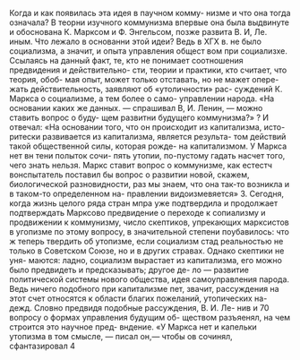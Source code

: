 Когда и как появилась эта идея в паучном комму-
низме и что она тогда означала? В теорни изучного
коммунизма впервые она была выдвинуте и обоснована
К. Марксом и Ф. Энгельсом, позже развита В. И, Ле.
иным.
Что лежало в основанни этой идеи? Ведь в ХГХ в. не
было социализма, а значит, и опыта управления общест
вом при социализхе. Ссылаясь на данный факт, те, кто
не понимает соотношения предвидения и действительно-
сти, теории и практики, кто считает, что теория, обоб-
мая опыт, может только отставать, но не мажет опере-
жать действительность, заявляют об «утоличности» рас-
суждений К. Маркса о социализме, а тем более о само-
управлении народа. «На основании каких же данных. —
спрашивал В, И. Ленин, — можно ставить вопрос о буду-
щем развитни будущего коммунизма?» ? И отвечал: «На
основании того, что он происходит из капитализма, исто-
ритески развивается из капитализма, является результа-
том действий такой общественной силы, которая рожде-
на капитализмом. У Маркса нет вн тени полыток сочи-
пять утопии, по-пустому гадать насчет того, чего знать
нельзя. Маркс ставит вопрос о коммунизме, как естестч
вонспытатель поставил бы вопрос о развитии новой,
скажем, биологической разновидности, раз мы знаем,
что она так-то возникла и в таком-то определенном на-
правлении видоизмевяется» 3.
Сегодня, когда жизнь целого ряда стран мпра уже
подтвердила и продолжает подтверждать Марксово
предвидение о переходе к сопиализму и продвижении
к коммунизму, число скептиков, упрекающих марксистов
в угопизме по этому вопросу, в значительной степени
поубавилось: что ж теперь твердить об утопизме, если
социализм стад реальностью не только в Советском
Союзе, но и в других стравах. Однако скептики не уня-
маются: ладно, социализм вырастает из капитализма,
его можно было предвидеть и предсказывать; другое де-
ло — развитие политической системы нового общества,
идея самоуправления парода. Ведь ничего подобного
при капитализме пет, звачит, рассуждения на этот счет
относятся к области благих пожеланий, утопических на-
дежд.
Словно предвидя подобные рассуждения, В. И. Ле-
нив и 70 вопросу о формах управления будущим об-
ществом разъяенял, на чем строится это научное пред-
вндение. «У Маркса нет и капельки утопизма в том
смысле, — писал он,— чтобы ов сочинял, сфантазировал
4
